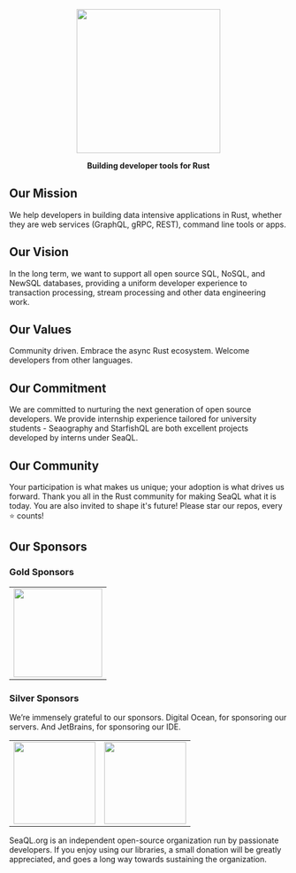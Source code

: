 <div align="center">

  <a href="https://www.sea-ql.org" target="_blank">
    <img src="https://raw.githubusercontent.com/SeaQL/sea-query/master/docs/SeaQL logo dual.png" width="260"/>
  </a>

  <p>
    <strong>Building developer tools for Rust</strong>
  </p>

</div>

## Our Mission
We help developers in building data intensive applications in Rust, whether they are web services (GraphQL, gRPC, REST), command line tools or apps.

## Our Vision
In the long term, we want to support all open source SQL, NoSQL, and NewSQL databases, providing a uniform developer experience to transaction processing, stream processing and other data engineering work.

## Our Values
Community driven. Embrace the async Rust ecosystem. Welcome developers from other languages.

## Our Commitment

We are committed to nurturing the next generation of open source developers. We provide internship experience tailored for university students - Seaography and StarfishQL are both excellent projects developed by interns under SeaQL.

## Our Community

Your participation is what makes us unique; your adoption is what drives us forward. Thank you all in the Rust community for making SeaQL what it is today. You are also invited to shape it's future! Please star our repos, every ⭐ counts!

## Our Sponsors

### Gold Sponsors

<table>
  <tbody>
    <tr>
      <td>
        <a href="https://qdx.co/">
          <img src="https://www.sea-ql.org/static/sponsors/QDX.jpg" width="160"/>
        </a>
      </td>
    </tr>
  </tbody>
</table>

### Silver Sponsors

We’re immensely grateful to our sponsors.
Digital Ocean, for sponsoring our servers.
And JetBrains, for sponsoring our IDE.

<table>
  <tbody>
    <tr>
      <td><a href="https://www.digitalocean.com/"><img src="https://www.sea-ql.org/img/sponsors/DigitalOcean.svg" width="148"/></a></td>
      <td><a href="https://www.jetbrains.com/"><img src="https://www.sea-ql.org/img/sponsors/JetBrains.svg" width="148"/></a></td>
    </tr>
  </tbody>
</table>

SeaQL.org is an independent open-source organization run by passionate developers.
If you enjoy using our libraries, a small donation will be greatly appreciated, and goes a long way towards sustaining the organization.
